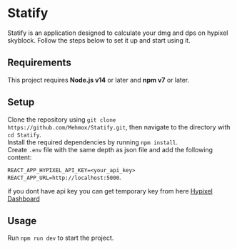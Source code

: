 # Statify
Statify is an application designed to calculate your dmg and dps on hypixel skyblock.
Follow the steps below to set it up and start using it.

## Requirements
This project requires **Node.js v14** or later and **npm v7** or later.

## Setup
Clone the repository using `git clone https://github.com/Mehmox/Statify.git`, then navigate to the directory with `cd Statify`.  
Install the required dependencies by running `npm install`.  
Create `.env` file with the same depth as json file and add the following content:

`REACT_APP_HYPIXEL_API_KEY=<your_api_key>`  
`REACT_APP_URL=http://localhost:5000`.

if you dont have api key you can get temporary key from here [Hypixel Dashboard](https://developer.hypixel.net/dashboard)

## Usage
Run `npm run dev` to start the project.